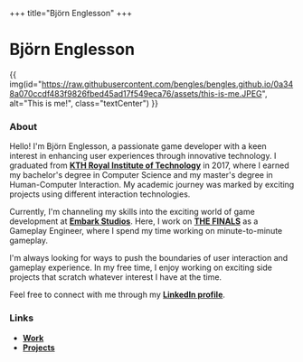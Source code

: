 +++
title="Björn Englesson"
+++

# Björn Englesson

{{ img(id="https://raw.githubusercontent.com/bengles/bengles.github.io/0a348a070ccdf483f9826fbed45ad17f549eca76/assets/this-is-me.JPEG", alt="This is me!", class="textCenter") }}

### About

Hello! I'm Björn Englesson, a passionate game developer with a keen interest in enhancing user experiences through innovative technology. I graduated from [**KTH Royal Institute of Technology**](https://www.kth.se/) in 2017, where I earned my bachelor's degree in Computer Science and my master's degree in Human-Computer Interaction. My academic journey was marked by exciting projects using different interaction technologies.

Currently, I'm channeling my skills into the exciting world of game development at [**Embark Studios**](https://www.embark-studios.com/). Here, I work on [**THE FINALS**](https://www.reachthefinals.com/) as a Gameplay Engineer, where I spend my time working on minute-to-minute gameplay. 

I'm always looking for ways to push the boundaries of user interaction and gameplay experience. In my free time, I enjoy working on exciting side projects that scratch whatever interest I have at the time.

Feel free to connect with me through my [**LinkedIn profile**](https://www.linkedin.com/in/englesson/).

### Links

* [**Work**](@/work.md)
* [**Projects**](@/projects.md)